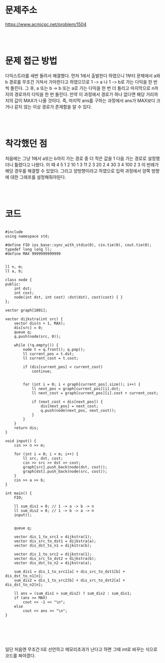 # 문제주소
https://www.acmicpc.net/problem/1504


<br><br>
# 문제 접근 방법
다익스트라를 세번 돌려서 해결했다. 먼저 1에서 출발한다 하였으니 1부터 문제에서 a와 b 경로를 무조건 거쳐서 가야한다고 하였으므로 1 -> a 나 1 -> b로 가는 다익을 한 번씩 돌린다. 그 후, a 또는 b -> b 또는 a로 가는 다익을 한 번 더 돌리고 마지막으로 n까지의 경로까지 다익을 한 번 돌린다. 만약 이 과정에서 경로가 하나 없다면 해당 거리까지의 값이 MAX가 나올 것이다. 즉, 마지막 ans를 구하는 과정에서 ans가 MAX보다 크거나 같지 않는 이상 경로가 존재함을 알 수 있다.


<br><br>
# 착각했던 점
<p>
처음에는 그냥 1에서 a또는 b까지 가는 경로 중 더 작은 값을 1 다음 가는 경로로 설정했더니 틀렸다고 나왔다. 이 때 4 5
1 2 10
1 3 11
2 3 20
2 4 30
3 4 100
2 3 이 반례가 해당 경우를 해결할 수 있었다. 그리고 양방향이라고 하였으로 입력 과정에서 양쪽 방향에 대한 그래프를 설정해줘야된다.
</p>
<br><br>


# 코드
<pre>
<code>
#include <bits/stdc++.h>
using namespace std;

#define FIO ios_base::sync_with_stdio(0), cin.tie(0), cout.tie(0);
typedef long long ll;
#define MAX 9999999999999


ll n, m; 
ll a, b;

class node {
public:
	int dst;
	int cost;
	node(int dst, int cost) :dst(dst), cost(cost) { }
};

vector<node> graph[1001];

vector<ll> dijkstra(int src) {
	vector<ll> dis(n + 1, MAX);
	dis[src] = 0;
	queue<node> q;
	q.push(node(src, 0));

	while (!q.empty()) {
		node t = q.front(); q.pop();
		ll current_pos = t.dst;
		ll current_cost = t.cost;

		if (dis[current_pos] < current_cost)
			continue;


		for (int i = 0; i < graph[current_pos].size(); i++) {
			ll next_pos = graph[current_pos][i].dst;
			ll next_cost = graph[current_pos][i].cost + current_cost;

			if (next_cost < dis[next_pos]) {
				dis[next_pos] = next_cost;
				q.push(node(next_pos, next_cost));
			}
		}
	}
	return dis;
}

void input() {
	cin >> n >> m;

	for (int i = 0; i < m; i++) {
		ll src, dst, cost;
		cin >> src >> dst >> cost;
		graph[src].push_back(node(dst, cost));
		graph[dst].push_back(node(src, cost));
	}
	cin >> a >> b;
}

int main() {
	FIO;

	ll sum_dis1 = 0; // 1 -> a -> b -> n
	ll sum_dis2 = 0; // 1 -> b -> a -> n
	input();


	queue<node> q;

	vector<ll> dis_1_to_src1 = dijkstra(1);
	vector<ll> dis_src_to_dst1 = dijkstra(a);
	vector<ll> dis_dst_to_n1 = dijkstra(b);

	vector<ll> dis_1_to_src2 = dijkstra(1);
	vector<ll> dis_src_to_dst2 = dijkstra(b);
	vector<ll> dis_dst_to_n2 = dijkstra(a);

	sum_dis1 = dis_1_to_src1[a] + dis_src_to_dst1[b] + dis_dst_to_n1[n];
	sum_dis2 = dis_1_to_src2[b] + dis_src_to_dst2[a] + dis_dst_to_n2[n];

	ll ans = (sum_dis1 > sum_dis2) ? sum_dis2 : sum_dis1;
	if (ans >= MAX)
		cout << -1 << "\n";
	else
		cout << ans << "\n";
}

</code>
</pre>

<br><br>
<p>
일단 처음엔 무조건 ll로 선언하고 메모리초과가 난다고 하면 그때 int로 바꾸는 식으로 코드를 짜야겠다.
</p>